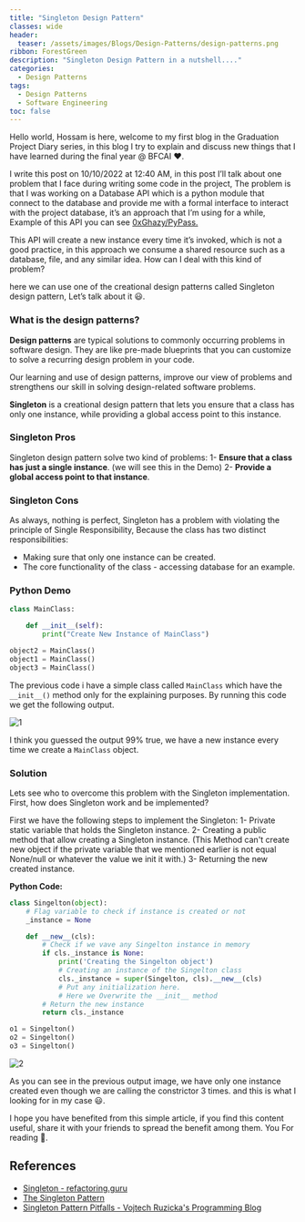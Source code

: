 ```yaml
---
title: "Singleton Design Pattern"
classes: wide
header:
  teaser: /assets/images/Blogs/Design-Patterns/design-patterns.png
ribbon: ForestGreen
description: "Singleton Design Pattern in a nutshell...."
categories:
  - Design Patterns
tags:
  - Design Patterns
  - Software Engineering
toc: false
---
```


Hello world, Hossam is here, welcome to my first blog in the Graduation Project Diary series, in this blog I try to explain and discuss new things that I have learned during the final year @ BFCAI ❤️.

I write this post on 10/10/2022 at 12:40 AM, in this post I’ll talk about one problem that I face during writing some code in the project, The problem is that I was working on a Database API which is a python module that connect to the database and provide me with a formal interface to interact with the project database, it’s an approach that I’m using for a while, Example of this API you can see [0xGhazy/PyPass.](https://github.com/0xGhazy/PyPass)

This API will create a new instance every time it’s invoked, which is not a good practice, in this approach we consume a shared resource such as a database, file, and any similar idea. How can I deal with this kind of problem?

here we can use one of the creational design patterns called Singleton design pattern, Let’s talk about it 😃.

### What is the design patterns?
**Design patterns** are typical solutions to commonly occurring problems in software design. They are like pre-made blueprints that you can customize to solve a recurring design problem in your code.

Our learning and use of design patterns, improve our view of problems and strengthens our skill in solving design-related software problems.

**Singleton** is a creational design pattern that lets you ensure that a class has only one instance, while providing a global access point to this instance.

### Singleton Pros
Singleton design pattern solve two kind of problems:
1- **Ensure that a class has just a single instance**. (we will see this in the Demo)
2- **Provide a global access point to that instance**.

### Singleton Cons
As always, nothing is perfect, Singleton has a problem with violating the principle of Single Responsibility, Because the class has two distinct responsibilities:
- Making sure that only one instance can be created.
- The core functionality of the class - accessing database for an example.


### Python Demo 
```python
class MainClass:

    def __init__(self):
        print("Create New Instance of MainClass")

object2 = MainClass()
object1 = MainClass()
object3 = MainClass()
```
The previous code i have a simple class called `MainClass` which have the `__init__()` method only for the explaining purposes. By running this code we get the following output. 

![1](https://user-images.githubusercontent.com/60070427/195465122-61ad47e2-757b-4011-b1c6-66a6c1a7a82b.png)

I think you guessed the output 99% true, we have a new instance every time we create a `MainClass` object.

### Solution
Lets see who to overcome this problem with the Singleton implementation. First, how does Singleton work and be implemented?

First we have the following steps to implement the Singleton:
1- Private static variable that holds the Singleton instance.
2- Creating a public method that allow creating a Singleton instance. (This Method can't create new object if the private variable that we mentioned earlier is not equal None/null or whatever the value we init it with.)
3- Returning the new created instance.

**Python Code:**
```python
class Singelton(object):
	# Flag variable to check if instance is created or not
    _instance = None

    def __new__(cls):
	    # Check if we vave any Singelton instance in memory
        if cls._instance is None:
            print('Creating the Singelton object')
			# Creating an instance of the Singelton class
            cls._instance = super(Singelton, cls).__new__(cls)
            # Put any initialization here.
            # Here we Overwrite the __init__ method
        # Return the new instance
        return cls._instance

o1 = Singelton()
o2 = Singelton()
o3 = Singelton()
```

![2](https://user-images.githubusercontent.com/60070427/195465119-27b95bea-4d3a-4c3d-b301-5a32bbf7c3f3.png)

As you can see in the previous output image, we have only one instance created even though we are calling the constrictor 3 times. and this is what I looking for in my case 😃.

I hope you have benefited from this simple article, if you find this content useful, share it with your friends to spread the benefit among them. You For reading 💙.


## References
- [Singleton - refactoring.guru](https://refactoring.guru/design-patterns/singleton)
- [The Singleton Pattern](https://python-patterns.guide/gang-of-four/singleton/)
- [Singleton Pattern Pitfalls - Vojtech Ruzicka's Programming Blog](https://www.vojtechruzicka.com/singleton-pattern-pitfalls/)